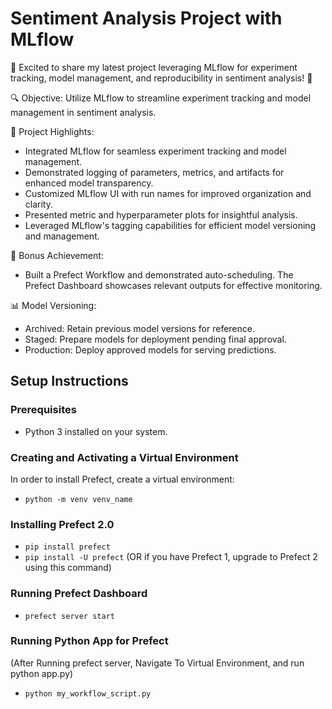 # Sentiment Analysis Project with MLflow

🚀 Excited to share my latest project leveraging MLflow for experiment tracking, model management, and reproducibility in sentiment analysis! 🌟

🔍 Objective: Utilize MLflow to streamline experiment tracking and model management in sentiment analysis.

🔧 Project Highlights:

- Integrated MLflow for seamless experiment tracking and model management.
- Demonstrated logging of parameters, metrics, and artifacts for enhanced model transparency.
- Customized MLflow UI with run names for improved organization and clarity.
- Presented metric and hyperparameter plots for insightful analysis.
- Leveraged MLflow's tagging capabilities for efficient model versioning and management.

🔧 Bonus Achievement:

- Built a Prefect Workflow and demonstrated auto-scheduling. The Prefect Dashboard showcases relevant outputs for effective monitoring.

📊 Model Versioning:

- Archived: Retain previous model versions for reference.
- Staged: Prepare models for deployment pending final approval.
- Production: Deploy approved models for serving predictions.

## Setup Instructions

### Prerequisites

- Python 3 installed on your system.

### Creating and Activating a Virtual Environment

In order to install Prefect, create a virtual environment:
- `python -m venv venv_name`

### Installing Prefect 2.0
- `pip install prefect`
- `pip install -U prefect` (OR if you have Prefect 1, upgrade to Prefect 2 using this command)

### Running Prefect Dashboard
- `prefect server start`

### Running Python App for Prefect
(After Running prefect server, Navigate To Virtual Environment, and run python app.py)
- `python my_workflow_script.py`
